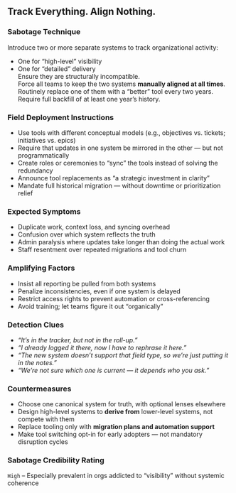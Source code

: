## Track Everything. Align Nothing.

### Sabotage Technique
Introduce two or more separate systems to track organizational activity:
- One for “high-level” visibility
- One for “detailed” delivery  
  Ensure they are structurally incompatible.  
  Force all teams to keep the two systems **manually aligned at all times**.  
  Routinely replace one of them with a “better” tool every two years.  
  Require full backfill of at least one year’s history.

###  Field Deployment Instructions
- Use tools with different conceptual models (e.g., objectives vs. tickets; initiatives vs. epics)
- Require that updates in one system be mirrored in the other — but not programmatically
- Create roles or ceremonies to “sync” the tools instead of solving the redundancy
- Announce tool replacements as “a strategic investment in clarity”
- Mandate full historical migration — without downtime or prioritization relief

### Expected Symptoms
- Duplicate work, context loss, and syncing overhead
- Confusion over which system reflects the truth
- Admin paralysis where updates take longer than doing the actual work
- Staff resentment over repeated migrations and tool churn

### Amplifying Factors
- Insist all reporting be pulled from both systems
- Penalize inconsistencies, even if one system is delayed
- Restrict access rights to prevent automation or cross-referencing
- Avoid training; let teams figure it out “organically”

### Detection Clues
- *“It’s in the tracker, but not in the roll-up.”*
- *“I already logged it there, now I have to rephrase it here.”*
- *“The new system doesn’t support that field type, so we’re just putting it in the notes.”*
- *“We’re not sure which one is current — it depends who you ask.”*

### Countermeasures
- Choose one canonical system for truth, with optional lenses elsewhere
- Design high-level systems to **derive from** lower-level systems, not compete with them
- Replace tooling only with **migration plans and automation support**
- Make tool switching opt-in for early adopters — not mandatory disruption cycles

### Sabotage Credibility Rating
`High` – Especially prevalent in orgs addicted to “visibility” without systemic coherence
